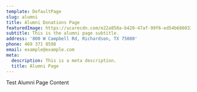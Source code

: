 ```yaml
---
template: DefaultPage
slug: alumni
title: Alumni Donations Page
featuredImage: https://ucarecdn.com/e22a858a-b420-47af-99f6-ed54b6860333/
subtitle: This is the alumni page subtitle.
address: '800 W Campbell Rd, Richardson, TX 75080'
phone: 469 371 8598
email: example@example.com
meta:
  description: This is a meta description.
  title: Alumni Page
---
```



Test Alumni Page Content